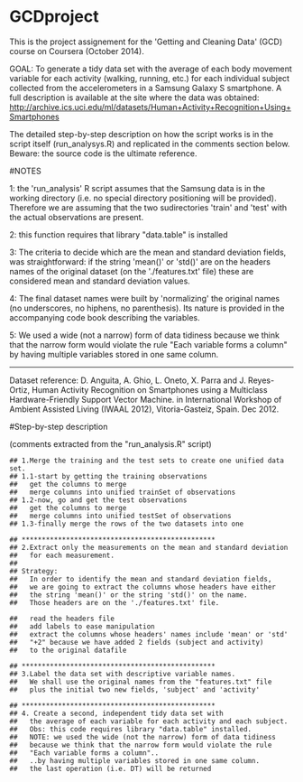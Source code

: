 GCDproject
==========
  This is the project assignement for the 'Getting and Cleaning Data' (GCD) course on Coursera (October 2014).
  
  GOAL:
  To generate a tidy data set with the average of each body movement variable for each activity (walking, running, etc.) for each individual subject collected from the accelerometers in a Samsung Galaxy S smartphone.
  A full description is available at the site where the data was obtained:
  http://archive.ics.uci.edu/ml/datasets/Human+Activity+Recognition+Using+Smartphones
  
  The detailed step-by-step description on how the script works is in the script itself (run_analysys.R) and 
  replicated in the comments section below. Beware: the source code is the ultimate reference. 
  

#NOTES
  
1: the 'run_analysis' R script assumes that the Samsung data is in the working directory (i.e. no special directory positioning will be provided). Therefore we are assuming that the two sudirectories 'train' and 'test' with the actual observations are present.

2: this function requires that library "data.table" is installed

3: The criteria to decide which are the mean and standard deviation fields, was straightforward: if the string 'mean()' or 'std()' are on the headers names of the original dataset (on the './features.txt' file) these are considered mean and standard deviation values.

4: The final dataset names were built by 'normalizing' the original names (no underscores, no hiphens, no parenthesis). Its nature is provided in the accompanying code book describing the variables.

5: We used a wide (not a narrow) form of data tidiness because we think that the narrow form would violate the rule "Each variable forms a column" by having multiple variables stored in one same column.
  
----------------------- 
 Dataset reference:
 D. Anguita, A. Ghio, L. Oneto, X. Parra and J. Reyes-Ortiz, Human Activity Recognition on Smartphones using a Multiclass Hardware-Friendly Support Vector Machine. in International Workshop of Ambient Assisted Living (IWAAL 2012), Vitoria-Gasteiz, Spain. Dec 2012.
 
 
#Step-by-step description 
 
 (comments extracted from the "run_analysis.R" script)
 
 
    ## 1.Merge the training and the test sets to create one unified data set.
    ## 1.1-start by getting the training observations
    ##   get the columns to merge
    ##   merge columns into unified trainSet of observations 
    ## 1.2-now, go and get the test observations
    ##   get the columns to merge
    ##   merge columns into unified testSet of observations 
    ## 1.3-finally merge the rows of the two datasets into one

    ## ************************************************
    ## 2.Extract only the measurements on the mean and standard deviation
    ##   for each measurement. 
    ##
    ## Strategy:
    ##   In order to identify the mean and standard deviation fields,
    ##   we are going to extract the columns whose headers have either
    ##   the string 'mean()' or the string 'std()' on the name.
    ##   Those headers are on the './features.txt' file.
    
    ##   read the headers file
    ##   add labels to ease manipulation
    ##   extract the columns whose headers' names include 'mean' or 'std'
    ##   "+2" because we have added 2 fields (subject and activity)
    ##   to the original datafile
    
    ## ************************************************
    ## 3.Label the data set with descriptive variable names. 
    ##   We shall use the original names from the "features.txt" file
    ##   plus the initial two new fields, 'subject' and 'activity'
    
    ## ************************************************
    ## 4. Create a second, independent tidy data set with
    ##   the average of each variable for each activity and each subject.
    ##   Obs: this code requires library "data.table" installed.
    ##   NOTE: we used the wide (not the narrow) form of data tidiness
    ##   because we think that the narrow form would violate the rule
    ##   "Each variable forms a column"..
    ##   ..by having multiple variables stored in one same column.
    ##   the last operation (i.e. DT) will be returned
